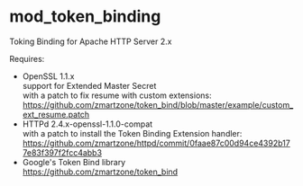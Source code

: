 # mod_token_binding
Toking Binding for Apache HTTP Server 2.x

Requires:
- OpenSSL 1.1.x  
  support for Extended Master Secret  
  with a patch to fix resume with custom extensions:  
  https://github.com/zmartzone/token_bind/blob/master/example/custom_ext_resume.patch
- HTTPd 2.4.x-openssl-1.1.0-compat  
  with a patch to install the Token Binding Extension handler:  
  https://github.com/zmartzone/httpd/commit/0faae87c00d94ce4392b177e83f397f2fcc4abb3
- Google's Token Bind library  
  https://github.com/zmartzone/token_bind  
